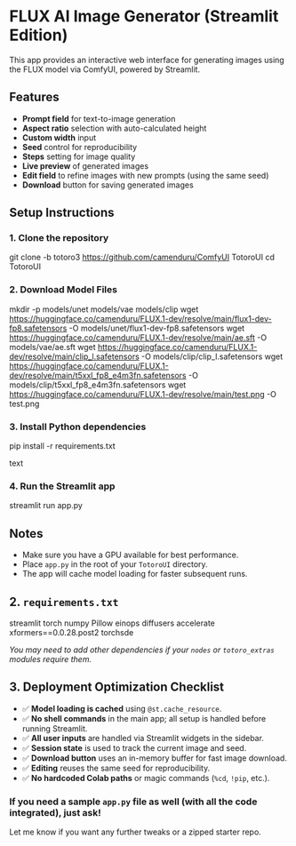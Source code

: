 # FLUX AI Image Generator (Streamlit Edition)

This app provides an interactive web interface for generating images using the FLUX model via ComfyUI, powered by Streamlit.

## Features

- **Prompt field** for text-to-image generation
- **Aspect ratio** selection with auto-calculated height
- **Custom width** input
- **Seed** control for reproducibility
- **Steps** setting for image quality
- **Live preview** of generated images
- **Edit field** to refine images with new prompts (using the same seed)
- **Download** button for saving generated images

## Setup Instructions

### 1. Clone the repository

git clone -b totoro3 https://github.com/camenduru/ComfyUI TotoroUI
cd TotoroUI

### 2. Download Model Files

mkdir -p models/unet models/vae models/clip
wget https://huggingface.co/camenduru/FLUX.1-dev/resolve/main/flux1-dev-fp8.safetensors -O models/unet/flux1-dev-fp8.safetensors
wget https://huggingface.co/camenduru/FLUX.1-dev/resolve/main/ae.sft -O models/vae/ae.sft
wget https://huggingface.co/camenduru/FLUX.1-dev/resolve/main/clip_l.safetensors -O models/clip/clip_l.safetensors
wget https://huggingface.co/camenduru/FLUX.1-dev/resolve/main/t5xxl_fp8_e4m3fn.safetensors -O models/clip/t5xxl_fp8_e4m3fn.safetensors
wget https://huggingface.co/camenduru/FLUX.1-dev/resolve/main/test.png -O test.png

### 3. Install Python dependencies

pip install -r requirements.txt

text

### 4. Run the Streamlit app

streamlit run app.py

## Notes

- Make sure you have a GPU available for best performance.
- Place `app.py` in the root of your `TotoroUI` directory.
- The app will cache model loading for faster subsequent runs.

## 2. `requirements.txt`

streamlit
torch
numpy
Pillow
einops
diffusers
accelerate
xformers==0.0.28.post2
torchsde

*You may need to add other dependencies if your `nodes` or `totoro_extras` modules require them.*

## 3. Deployment Optimization Checklist

- ✅ **Model loading is cached** using `@st.cache_resource`.
- ✅ **No shell commands** in the main app; all setup is handled before running Streamlit.
- ✅ **All user inputs** are handled via Streamlit widgets in the sidebar.
- ✅ **Session state** is used to track the current image and seed.
- ✅ **Download button** uses an in-memory buffer for fast image download.
- ✅ **Editing** reuses the same seed for reproducibility.
- ✅ **No hardcoded Colab paths** or magic commands (`%cd`, `!pip`, etc.).

### If you need a sample `app.py` file as well (with all the code integrated), just ask! 

Let me know if you want any further tweaks or a zipped starter repo.
